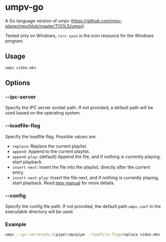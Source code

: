 # umpv-go
A Go language version of umpv (https://github.com/mpv-player/mpv/blob/master/TOOLS/umpv)

Tested only on Windows, `rsrc.syso` is the icon resource for the Windows program.

## Usage
`umpv video.mkv`

## Options
### --ipc-server
Specify the IPC server socket path. If not provided, a default path will be used based on the operating system.

### --loadfile-flag
Specify the loadfile flag. Possible values are:
- `replace`: Replace the current playlist.
- `append`: Append to the current playlist.
- `append-play`: (default) Append the file, and if nothing is currently playing, start playback.
- `insert-next`: Insert the file into the playlist, directly after the current entry.
- `insert-next-play`: Insert the file next, and if nothing is currently playing, start playback. 
Read [mpv manual](https://mpv.io/manual/master/#command-interface-[%3Coptions%3E]]]) for more details.

### --config
Specify the config file path. If not provided, the default path `umpv.conf` in the executable directory will be used.

### Example
```sh
umpv --ipc-server=\\.\\pipe\\mpvpipe --loadfile-flag=replace video.mkv
```
